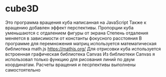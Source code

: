 # cube3D
Это программа вращения куба написанная на JavaScript
Также к вращению добавлен эффект перспективы. Пропорции куба уменьшаются с отдалением фигуры от экрана
Степень отдаления меняется в зависимости от константы фокусного расстояния 
В программе для перемножения матриц используется математическая библиотека math.js https://mathjs.org/ 
Для отрисовки куба используется встроенная графическая библиотека Canvas
Из библиотеки Canvas я использовал только функцию для рисования линий по двум координатам. Расчеты вращения и песрпективы выполнены самостоятельно 
